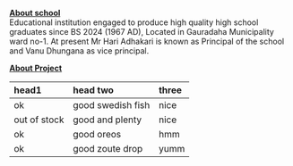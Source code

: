 <b><u>About school </u></b><br>
Educational institution engaged to produce high quality high school graduates since BS 2024 (1967 AD), Located in Gauradaha Municipality ward no-1. 
At  present Mr Hari Adhakari is known as Principal of the school and Vanu Dhungana as vice principal.  





<b><u>About Project</b></u>

| head1        | head two          | three |
|:-------------|:------------------|:------|
| ok           | good swedish fish | nice  |
| out of stock | good and plenty   | nice  |
| ok           | good oreos      | hmm   |
| ok           | good zoute drop | yumm  |
